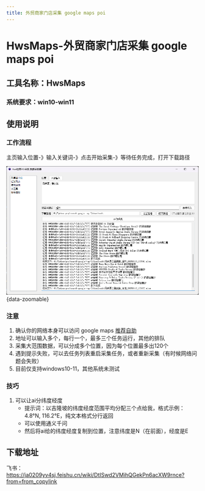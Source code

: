 ```yaml
---
title: 外贸商家门店采集 google maps poi
---
```

# HwsMaps-外贸商家门店采集 google maps poi
## 工具名称：HwsMaps

### 系统要求：win10-win11

## 使用说明

### 工作流程
主页输入位置-》输入关键词-》点击开始采集-》等待任务完成，打开下载路径
<!-- <img src="/utility/hwsmaps-01.png" alt="hwsmps" style="zoom:100%; margin-top: 2em;" /> -->
![hwsmps](/utility/hwsmaps-02.png){data-zoomable}

### 注意
1. 确认你的网络本身可以访问 google maps [推荐自助](https://zfbvn.amusi755.com/)
2. 地址可以输入多个，每行一个，最多三个任务运行，其他的排队
3. 采集大范围数据，可以分成多个位置，因为每个位置最多出120个
4. 遇到提示失败，可以去任务列表重启采集任务，或者重新采集（有时候网络问题会失败）
5. 目前仅支持windows10-11，其他系统未测试

### 技巧
1. 可以让ai分纬度经度
    - 提示词：以吉隆坡的纬度经度范围平均分配三个点给我，格式示例：4.8°N, 116.2°E，纯文本格式分行返回
    - 可以使用通义千问
    - 然后将ai给的纬度经度复制到位置，注意纬度是N（在前面），经度是E


## 下载地址
飞书：
https://ja0209yv4sj.feishu.cn/wiki/DtISwd2VMihQGekPn6acXW9rnce?from=from_copylink
